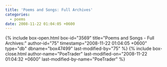 ```yaml
---
title: 'Poems and Songs: Full Archives'
categories:
  - poems
date: 2008-11-22 01:04:05 +0600
---
```

{% include box-open.html box-id="3569" title="Poems and Songs - Full Archives:" author-id="75" timestamp="2008-11-22 01:04:05 +0600" type="db" dbname="box47499" last-modified-by="75" %}
<navigator group="Poems and Songs" quantity="250" offdir="TRUE" /> <displaytor />
{% include box-close.html author-name="PoeTrader" last-modified-on="2008-11-22 01:04:32 +0600" last-modified-by-name="PoeTrader" %}
